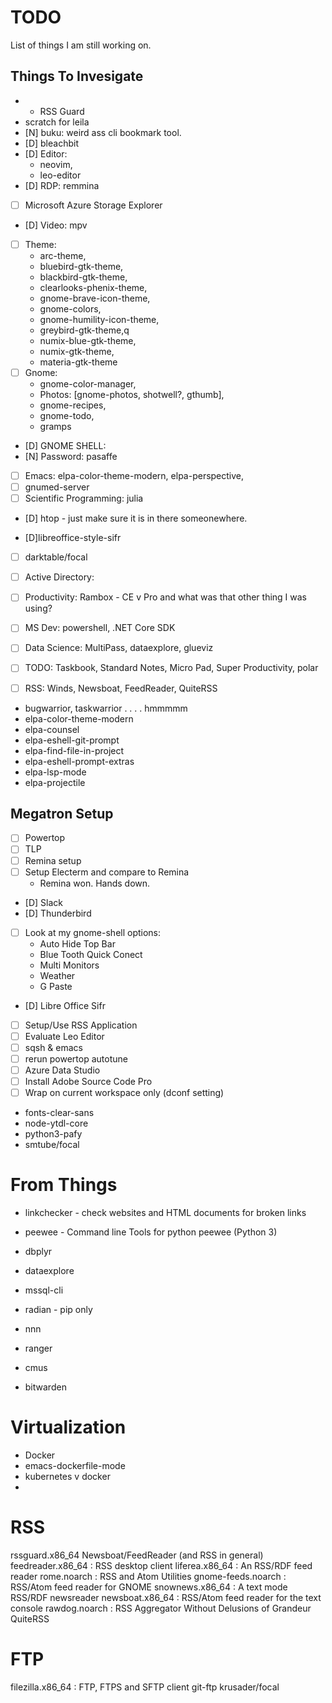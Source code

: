 # TODO

List of things I am still working on.

## Things To Invesigate

- - RSS Guard
- scratch for leila
- [N] buku: weird ass cli bookmark tool.
- [D] bleachbit
- [D] Editor: 
  - neovim,
  - leo-editor
- [D] RDP: remmina
- [ ] Microsoft Azure Storage Explorer
- [D] Video: mpv
- [ ] Theme: 
  - arc-theme,
  - bluebird-gtk-theme,
  - blackbird-gtk-theme,
  - clearlooks-phenix-theme,
  - gnome-brave-icon-theme,
  - gnome-colors,
  - gnome-humility-icon-theme,
  - greybird-gtk-theme,q
  - numix-blue-gtk-theme,
  - numix-gtk-theme,
  - materia-gtk-theme 
- [ ] Gnome: 
  - gnome-color-manager,
  - Photos: [gnome-photos, shotwell?, gthumb],
  - gnome-recipes,
  - gnome-todo,
  - gramps

- [D]  GNOME SHELL: 
- [N] Password: pasaffe
- [ ] Emacs: elpa-color-theme-modern, elpa-perspective, 
- [ ] gnumed-server
- [ ] Scientific Programming: julia
- [D] htop - just make sure it is in there someonewhere.

- [D]libreoffice-style-sifr
- [ ] darktable/focal
- [ ] Active Directory: 

- [ ] Productivity: Rambox - CE v Pro and what was that other thing I was using?
- [ ] MS Dev: powershell, .NET Core SDK
- [ ] Data Science: MultiPass, dataexplore, glueviz
- [ ] TODO: Taskbook, Standard Notes, Micro Pad, Super Productivity, polar
- [ ] RSS: Winds, Newsboat, FeedReader, QuiteRSS
- bugwarrior, taskwarrior . . . . hmmmmm
- elpa-color-theme-modern
- elpa-counsel
- elpa-eshell-git-prompt
- elpa-find-file-in-project
- elpa-eshell-prompt-extras 
- elpa-lsp-mode
- elpa-projectile



## Megatron Setup

- [ ] Powertop
- [ ] TLP
- [ ] Remina setup
- [ ] Setup Electerm and compare to Remina
    - Remina won. Hands down.
- [D] Slack
- [D] Thunderbird
- [ ] Look at my gnome-shell options:
	- Auto Hide Top Bar
	- Blue Tooth Quick Conect
	- Multi Monitors
	- Weather
	- G Paste
- [D] Libre Office Sifr
- [ ] Setup/Use RSS Application
- [ ] Evaluate Leo Editor
- [ ] sqsh & emacs
- [ ] rerun powertop autotune
- [ ] Azure Data Studio
- [ ] Install Adobe Source Code Pro
- [ ] Wrap on current workspace only (dconf setting)

- fonts-clear-sans
- node-ytdl-core
- python3-pafy
- smtube/focal

# From Things

- linkchecker - check websites and HTML documents for broken links
- peewee - Command line Tools for python peewee (Python 3)
- dbplyr


- dataexplore
- mssql-cli
- radian - pip only
- nnn
- ranger
- cmus
- bitwarden

# Virtualization
- Docker
- emacs-dockerfile-mode
- kubernetes v docker
- 

# RSS 
rssguard.x86_64
Newsboat/FeedReader (and RSS in general)
feedreader.x86_64 : RSS desktop client
liferea.x86_64 : An RSS/RDF feed reader
rome.noarch : RSS and Atom Utilities
gnome-feeds.noarch : RSS/Atom feed reader for GNOME
snownews.x86_64 : A text mode RSS/RDF newsreader
newsboat.x86_64 : RSS/Atom feed reader for the text console
rawdog.noarch : RSS Aggregator Without Delusions of Grandeur
QuiteRSS


# FTP 
filezilla.x86_64 : FTP, FTPS and SFTP client
git-ftp
krusader/focal
